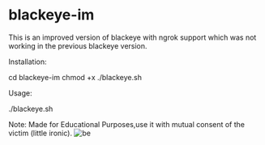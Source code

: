 # blackeye-im
This is an improved version of blackeye with ngrok support which was not working in the previous blackeye version.

Installation:


cd blackeye-im
chmod +x ./blackeye.sh

Usage:

./blackeye.sh

Note: Made for Educational Purposes,use it with mutual consent of the victim (little ironic).
![be](https://imgur.com/a/hpR2Mc6)

